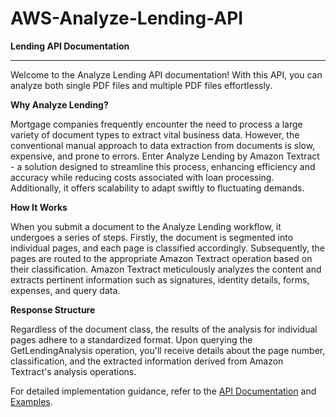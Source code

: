 # AWS-Analyze-Lending-API
**Lending API Documentation**

---

Welcome to the Analyze Lending API documentation! With this API, you can analyze both single PDF files and multiple PDF files effortlessly.

**Why Analyze Lending?**

Mortgage companies frequently encounter the need to process a large variety of document types to extract vital business data. However, the conventional manual approach to data extraction from documents is slow, expensive, and prone to errors. Enter Analyze Lending by Amazon Textract - a solution designed to streamline this process, enhancing efficiency and accuracy while reducing costs associated with loan processing. Additionally, it offers scalability to adapt swiftly to fluctuating demands.

**How It Works**

When you submit a document to the Analyze Lending workflow, it undergoes a series of steps. Firstly, the document is segmented into individual pages, and each page is classified accordingly. Subsequently, the pages are routed to the appropriate Amazon Textract operation based on their classification. Amazon Textract meticulously analyzes the content and extracts pertinent information such as signatures, identity details, forms, expenses, and query data.

**Response Structure**

Regardless of the document class, the results of the analysis for individual pages adhere to a standardized format. Upon querying the GetLendingAnalysis operation, you'll receive details about the page number, classification, and the extracted information derived from Amazon Textract's analysis operations.

For detailed implementation guidance, refer to the [API Documentation](#) and [Examples](#).
